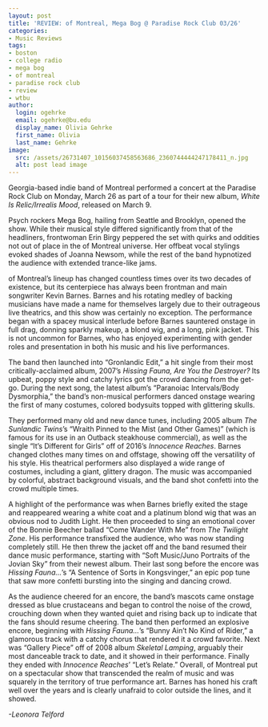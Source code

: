 ```yaml
---
layout: post
title: 'REVIEW: of Montreal, Mega Bog @ Paradise Rock Club 03/26'
categories:
- Music Reviews
tags:
- boston
- college radio
- mega bog
- of montreal
- paradise rock club
- review
- wtbu
author:
  login: ogehrke
  email: ogehrke@bu.edu
  display_name: Olivia Gehrke
  first_name: Olivia
  last_name: Gehrke
image:
  src: /assets/26731407_10156037458563686_2360744444247178411_n.jpg
  alt: post lead image
---
```


Georgia-based indie band of Montreal performed a concert at the Paradise Rock Club on Monday, March 26 as part of a tour for their new album, _White Is Relic/Irrealis Mood_, released on March 9.

Psych rockers Mega Bog, hailing from Seattle and Brooklyn, opened the show. While their musical style differed significantly from that of the headliners, frontwoman Erin Birgy peppered the set with quirks and oddities not out of place in the of Montreal universe. Her offbeat vocal stylings evoked shades of Joanna Newsom, while the rest of the band hypnotized the audience with extended trance-like jams.

of Montreal’s lineup has changed countless times over its two decades of existence, but its centerpiece has always been frontman and main songwriter Kevin Barnes. Barnes and his rotating medley of backing musicians have made a name for themselves largely due to their outrageous live theatrics, and this show was certainly no exception. The performance began with a spacey musical interlude before Barnes sauntered onstage in full drag, donning sparkly makeup, a blond wig, and a long, pink jacket. This is not uncommon for Barnes, who has enjoyed experimenting with gender roles and presentation in both his music and his live performances.

The band then launched into “Gronlandic Edit,” a hit single from their most critically-acclaimed album, 2007’s _Hissing Fauna, Are You the Destroyer?_ Its upbeat, poppy style and catchy lyrics got the crowd dancing from the get-go. During the next song, the latest album’s “Paranoiac Intervals/Body Dysmorphia,” the band’s non-musical performers danced onstage wearing the first of many costumes, colored bodysuits topped with glittering skulls.

They performed many old and new dance tunes, including 2005 album _The Sunlandic Twins_’s “Wraith Pinned to the Mist (and Other Games)” (which is famous for its use in an Outback steakhouse commercial), as well as the single “It’s Different for Girls” off of 2016’s _Innocence Reaches_. Barnes changed clothes many times on and offstage, showing off the versatility of his style. His theatrical performers also displayed a wide range of costumes, including a giant, glittery dragon. The music was accompanied by colorful, abstract background visuals, and the band shot confetti into the crowd multiple times.

A highlight of the performance was when Barnes briefly exited the stage and reappeared wearing a white coat and a platinum blond wig that was an obvious nod to Judith Light. He then proceeded to sing an emotional cover of the Bonnie Beecher ballad “Come Wander With Me” from _The Twilight Zone_. His performance transfixed the audience, who was now standing completely still. He then threw the jacket off and the band resumed their dance music performance, starting with “Soft Music/Juno Portraits of the Jovian Sky” from their newest album. Their last song before the encore was _Hissing Fauna…_’s “A Sentence of Sorts in Kongsvinger,” an epic pop tune that saw more confetti bursting into the singing and dancing crowd.

As the audience cheered for an encore, the band’s mascots came onstage dressed as blue crustaceans and began to control the noise of the crowd, crouching down when they wanted quiet and rising back up to indicate that the fans should resume cheering. The band then performed an explosive encore, beginning with _Hissing Fauna…_’s “Bunny Ain’t No Kind of Rider,” a glamorous track with a catchy chorus that rendered it a crowd favorite. Next was “Gallery Piece” off of 2008 album _Skeletal Lamping_, arguably their most danceable track to date, and it showed in their performance. Finally they ended with _Innocence Reaches_’ “Let’s Relate.” Overall, of Montreal put on a spectacular show that transcended the realm of music and was squarely in the territory of true performance art. Barnes has honed his craft well over the years and is clearly unafraid to color outside the lines, and it showed.

_\-Leonora Telford_